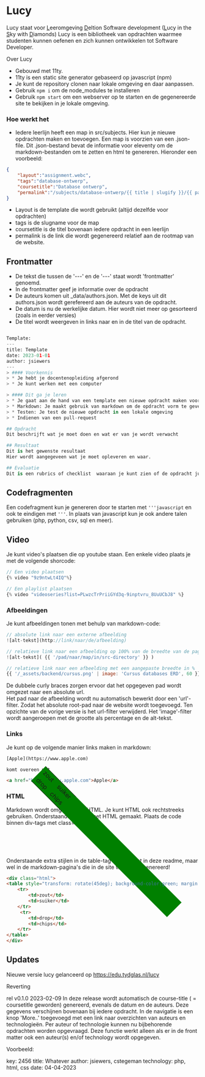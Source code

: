 # Lucy
Lucy staat voor <ins>L</ins>eeromgeving <ins>D</ins>eltion Software development (<ins>L</ins>ucy in the <ins>S</ins>ky with <ins>D</ins>iamonds)
Lucy is een bibliotheek van opdrachten waarmee studenten kunnen oefenen en zich kunnen ontwikkelen tot Software Developer.

Over Lucy
* Gebouwd met 11ty.
* 11ty is een static site generator gebaseerd op javascript (npm)
* Je kunt de repository clonen naar lokale omgeving en daar aanpassen.
* Gebruik <code>npm i</code> om de node_modules te installeren
* Gebruik <code>npm start</code> om een webserver op te starten en de gegenereerde site te bekijken in je lokale omgeving.

### Hoe werkt het
* Iedere leerlijn heeft een map in src/subjects. Hier kun je nieuwe opdrachten maken en toevoegen. Een map is voorzien van een <mapnaam>.json-file. Dit .json-bestand bevat de informatie voor eleventy om de markdown-bestanden om te zetten en html te genereren.
Hieronder een voorbeeld:
```json
{
	"layout":"assignment.webc",
	"tags":"database-ontwerp",
	"coursetitle":"Database ontwerp",
	"permalink":"/subjects/database-ontwerp/{{ title | slugify }}/{{ page.index }}"
}
```
* Layout is de template die wordt gebruikt (altijd dezelfde voor opdrachten)
* tags is de slugname voor de map
* coursetitle is de titel bovenaan iedere opdracht in een leerlijn
* permalink is de link die wordt gegenereerd relatief aan de rootmap van de website.
    
## Frontmatter
* De tekst die tussen de '---' en de '---' staat wordt 'frontmatter' genoemd.
* In de frontmatter geef je informatie over de opdracht
* De auteurs komen uit _data/authors.json. Met de keys uit dit authors.json wordt gerefereerd aan de auteurs van de opdracht.
* De datum is nu de werkelijke datum. Hier wordt niet meer op gesorteerd (zoals in eerder versies)
* De titel wordt weergeven in links naar en in de titel van de opdracht.

```python

Template:
---
title: Template
date: 2023-01-01
author: jsiewers
---
> #### Voorkennis
> * Je hebt je docentenopleiding afgerond
> * Je kunt werken met een computer

> #### Dit ga je leren
> * Je gaat aan de hand van een template een nieuwe opdracht maken voor een module
> * Markdown: Je maakt gebruik van markdown om de opdracht vorm te geven
> * Testen: Je test de nieuwe opdracht in een lokale omgeving
> * Indienen van een pull-request

## Opdracht
Dit beschrijft wat je moet doen en wat er van je wordt verwacht

## Resultaat
Dit is het gewenste resultaat
Hier wordt aangegeveen wat je moet opleveren en waar.

## Evaluatie
Dit is een rubrics of checklist  waaraan je kunt zien of de opdracht juist is uitgevoerd
```
  
## Codefragmenten
Een codefragment kun je genereren door te starten met <code>'''javascript</code> en ook te eindigen met <code>'''</code>. In plaats van javascript kun je ook andere talen gebruiken (php, python, csv, sql en meer).

## Video
Je kunt video's plaatsen die op youtube staan. Een enkele video plaats je met de volgende shorcode:
```javascript
// Een video plaatsen
{% video "9z9ntwLt4IQ"%}

// Een playlist plaatsen
{% video "videoseries?list=PLwzcTrPriiGYd3q-9inptvru_8UuUCbJ8" %}
```
### Afbeeldingen
Je kunt afbeeldingen tonen met behulp van markdown-code:
```javascript
// absolute link naar een externe afbeelding
![alt-tekst](http://link/naar/de/afbeelding)

// relatieve link naar een afbeelding op 100% van de breedte van de pagina:
![alt-tekst]( {{ '/pad/naar/map/in/src-directory' }} )

// relatieve link naar een afbeelding met een aangepaste breedte in %
{{ '/_assets/backend/cursus.png' | image: 'Cursus databases ERD', 60 }}
```
De dubbele curly braces zorgen ervoor dat het opgegeven pad wordt omgezet naar een absolute url.  
Het pad naar de afbeelding wordt nu automatisch bewerkt door een 'url'-filter. Zodat het absolute root-pad naar de website wordt toegevoegd. Ten opzichte van de vorige versie is het url-filter verwijderd. 
Het 'image'-filter wordt aangeroepen met de grootte als percentage en de alt-tekst.  

### Links
Je kunt op de volgende manier links maken in markdown:
```html
[Apple](https://www.apple.com)

komt overeen met

<a href="https://www.apple.com">Apple</a>

```

### HTML
Markdown wordt omgezet naar HTML. Je kunt HTML ook rechtstreeks gebruiken.
Onderstaande tabel is met HTML gemaakt. Plaats de code binnen div-tags met class="html".

<div class="html">
<table style="transform: rotate(45deg); background-color:green; margin:10px;">
    <tr>
        <td>zout</td>
        <td>suiker</td>
    </tr>   
     <tr>
        <td>drop</td>
        <td>chips</td>
    </tr>
</table>
</div>

Onderstaande extra stijlen in de table-tag werken niet in deze readme, maar wel in de markdown-pagina's die in de site worden gegenereerd!

```html
<div class="html">
<table style="transform: rotate(45deg); background-color:green; margin:10px;">
    <tr>
        <td>zout</td>
        <td>suiker</td>
    </tr>   
     <tr>
        <td>drop</td>
        <td>chips</td>
    </tr>
</table>
</div>
```


## Updates

Nieuwe versie lucy gelanceerd op https://edu.tydglas.nl/lucy

Reverting

rel v0.1.0 2023-02-09
In deze release wordt automatisch de course-title ( = coursetitle geworden)  genereerd, evenals de datum en de auteurs. Deze gegevens verschijnen bovenaan bij iedere opdracht. In de navigatie is een knop 'More..' toegevoegd met een link naar overzichten van auteurs en technologieën. Per auteur of technologie kunnen nu bijbehorende opdrachten worden opgevraagd.
Deze functie werkt alleen als er in de front matter ook een auteur(s) en/of technology wordt opgegeven.

Voorbeeld:

key: 2456
title: Whatever
author: jsiewers, cstegeman
technology: php, html, css
date: 04-04-2023
